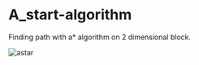 # A_start-algorithm
Finding path with a* algorithm on 2 dimensional block.

![astar](https://user-images.githubusercontent.com/41980618/126262449-1d2d34af-a99e-4596-9ee7-8d782164f201.jpg)
